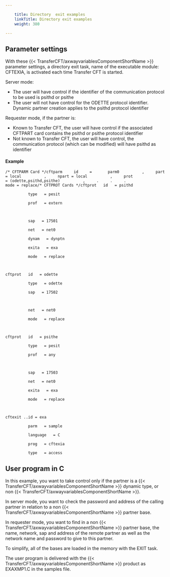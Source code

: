 ```yaml
---

    title: Directory  exit examples
    linkTitle: Directory exit examples
    weight: 380

---
```

<span id="Parameter_Settings"></span>

## Parameter settings

With these {{< TransferCFT/axwayvariablesComponentShortName  >}} parameter settings, a directory exit task, name
of the executable module: CFTEXIA, is activated each time Transfer CFT
is started.

Server mode:

- The user will have
    control if the identifier of the communication protocol to be used is
    psithd or psithe
- The user will not
    have control for the ODETTE protocol identifier. Dynamic partner creation
    applies to the psithd protocol identifier

Requester mode, if the partner is:

- Known to Transfer
    CFT, the user will have control if the associated CFTPART card contains
    the psithd or psithe protocol identifier
- Not known to Transfer
    CFT, the user will have control, the communication protocol (which can
    be modified) will have psithd as identifier

#### Example

`/* CFTPARM Card */cftparm     id     =       parm0          ,     part = local          ,     npart = local          ,     prot = (odette,psithd,psithe)          ,     .     .     .     mode = replace/* CFTPROT Cards */cftprot   id   = psithd`

`          type   = pesit`

`          prof   = extern`

`       `

`          sap   = 17501`

`          net   = net0`

`          dynam   = dynptn`

`          exita   = exa`

`          mode   = replace`

` `

`cftprot   id   = odette`

`          type   = odette`

`          sap   = 17502`

` `

`          net   = net0`

`          mode   = replace`

` `

`cftprot   id   = psithe`

`          type   = pesit`

`          prof   = any`

`       `

`          sap   = 17503`

`          net   = net0`

`          exita   = exa`

`          mode   = replace`

` `

`cftexit ..id = exa`

`          parm   = sample`

`          language   = C`

`          prog   = cftexia`

`          type   = access`

<span id="User_program_in_C"></span>

## User program in C

In this example, you want to take control only if the partner
is a {{< TransferCFT/axwayvariablesComponentShortName  >}} dynamic type, or non {{< TransferCFT/axwayvariablesComponentShortName  >}}.

In server mode, you want to
check the password and address of the calling partner in relation to a
non {{< TransferCFT/axwayvariablesComponentShortName  >}} partner base.

In
requester mode, you want to find in a non {{< TransferCFT/axwayvariablesComponentShortName  >}}
partner base, the name, network, sap and address of the remote partner
as well as the network name and password to give to this partner.

To simplify, all of the bases are loaded in the memory with
the EXIT task.

The user program is delivered with the {{< TransferCFT/axwayvariablesComponentShortName  >}} product as EXAXMP1.C
in the samples file.
